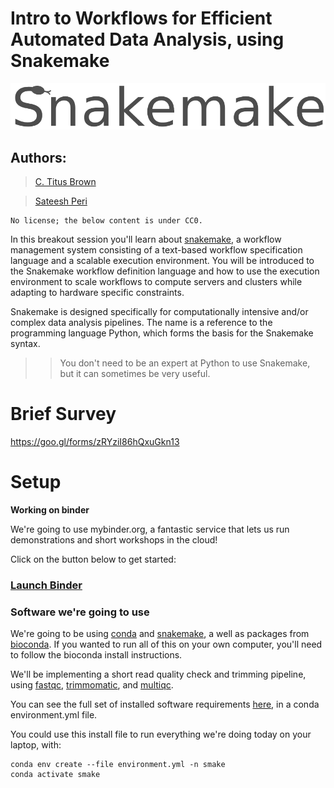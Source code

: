 Intro to Workflows for Efficient Automated Data Analysis, using Snakemake
===
![logo](/img/smake_logo.png)

## **Authors:**
> [C. Titus Brown](titus@idyll.org)

> [Sateesh Peri](https://sateeshperi.github.io/)

```
No license; the below content is under CC0.
```

In this breakout session you'll learn about [snakemake](https://snakemake.readthedocs.io/en/stable/), a workflow management system consisting of a text-based workflow specification language and a scalable execution environment. You will be introduced to the Snakemake workflow definition language and how to use the execution environment to scale workflows to compute servers and clusters while adapting to hardware specific constraints. 

Snakemake is designed specifically for computationally intensive and/or complex data analysis pipelines. The name is a reference to the programming language Python, which forms the basis for the Snakemake syntax. 
> > You don't need to be an expert at Python to use Snakemake, but it can sometimes be very useful.


# Brief Survey

https://goo.gl/forms/zRYziI86hQxuGkn13


# Setup

**Working on binder**

We're going to use mybinder.org, a fantastic service that lets us run demonstrations and short workshops in the cloud! 

Click on the button below to get started:


### [**Launch Binder**](https://mybinder.org/v2/gh/ctb/2019-snakemake-ucdavis/feb2019?urlpath=rstudio) 


### Software we're going to use

We're going to be using [conda](https://conda.io/en/latest/) and [snakemake](https://snakemake.readthedocs.io/en/stable/), a well as packages from [bioconda](https://bioconda.github.io/). If you wanted to run all of this on your own computer, you'll need to follow the bioconda install instructions.

We'll be implementing a short read quality check and trimming pipeline, using [fastqc](https://www.bioinformatics.babraham.ac.uk/projects/fastqc/), [trimmomatic](http://www.usadellab.org/cms/?page=trimmomatic), and [multiqc](https://multiqc.info/).

You can see the full set of installed software requirements [here](https://github.com/ctb/2019-snakemake-ucdavis/blob/master/binder/environment.yml), in a conda environment.yml file.

You could use this install file to run everything we're doing today on your laptop, with:

```
conda env create --file environment.yml -n smake
conda activate smake
```